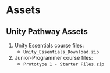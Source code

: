 # Assets

## Unity Pathway Assets

1. Unity Essentials course files:
	- `Unity_Essentials_Download.zip`
2. Junior-Programmer course files:
	- `Prototype 1 - Starter Files.zip`
